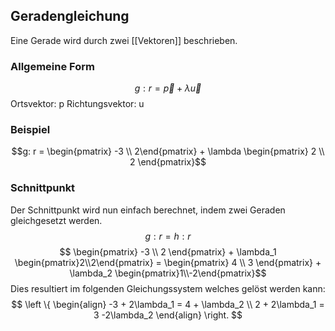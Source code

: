 ## Geradengleichung
Eine Gerade wird durch zwei [[Vektoren]] beschrieben.
### Allgemeine Form
$$g: r = \vec{p} + \lambda \vec{u}$$
Ortsvektor: p
Richtungsvektor: u
### Beispiel
$$g: r = \begin{pmatrix} -3 \\ 2\end{pmatrix} + \lambda \begin{pmatrix} 2 \\ 2 \end{pmatrix}$$
### Schnittpunkt
Der Schnittpunkt wird nun einfach berechnet, indem zwei Geraden gleichgesetzt werden.
$$ g:r = h:r $$
$$ \begin{pmatrix} -3 \\ 2 \end{pmatrix} + \lambda_1 \begin{pmatrix}2\\2\end{pmatrix} =   \begin{pmatrix} 4 \\ 3 \end{pmatrix} + \lambda_2 \begin{pmatrix}1\\-2\end{pmatrix}$$
Dies resultiert im folgenden Gleichungssystem welches gelöst werden kann:
$$ \left \{ 
	\begin{align} 
	-3 + 2\lambda_1 = 4 + \lambda_2 \\ 
	2 + 2\lambda_1 = 3  -2\lambda_2
	\end{align} 
\right. $$

